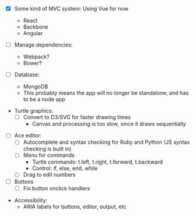 - [x] Some kind of MVC system: Using Vue for now
  - React
  - Backbone
  - Angular

- [ ] Manage dependencies:
  - Webpack?
  - Bower?

- [ ] Database:
  - MongoDB
  - This probably means the app will no longer be standalone,
    and has to be a node app

- Turtle graphics:
  - [ ] Convert to D3/SVG for faster drawing times
    - Canvas and processing is too slow, since it draws sequentially

- [ ] Ace editor:
  - [ ] Autocomplete and syntax checking for Ruby and Python (JS syntax checking is built in)
  - [ ] Menu for commands
    - Turtle commands: t.left, t.right, t.forward, t.backward
	- Control: if, else, end, while
  - [ ] Drag to edit numbers

- [ ] Buttons
  - [ ] Fix button onclick handlers

- Accessibility:
  - ARIA labels for buttons, editor, output, etc
